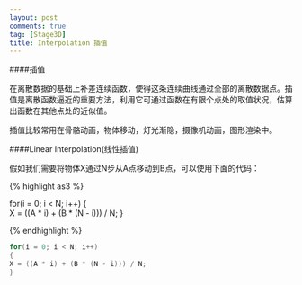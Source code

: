```yaml
---
layout:	post
comments: true
tag: [Stage3D]
title: Interpolation 插值
---
```


####插值

在离散数据的基础上补差连续函数，使得这条连续曲线通过全部的离散数据点。插值是离散函数逼近的重要方法，利用它可通过函数在有限个点处的取值状况，估算出函数在其他点处的近似值。

插值比较常用在骨骼动画，物体移动，灯光渐隐，摄像机动画，图形渲染中。

####Linear Interpolation(线性插值)

假如我们需要将物体X通过N步从A点移动到B点，可以使用下面的代码：

{% highlight as3 %}

for(i = 0; i < N; i++)
{    
	X = ((A * i) + (B * (N - i))) / N;
}

{% endhighlight %}



```c#
for(i = 0; i < N; i++)
{    
X = ((A * i) + (B * (N - i))) / N;
}
```

